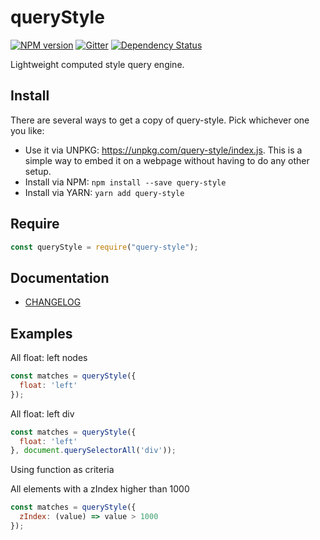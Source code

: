 # queryStyle

[![NPM version][npm-version-image]][npm-url]
[![Gitter][gitter-image]][gitter-url]
[![Dependency Status][dependency-status-image]][dependency-status-url]

Lightweight computed style query engine.

## Install

There are several ways to get a copy of query-style. Pick whichever one you like:

- Use it via UNPKG: https://unpkg.com/query-style/index.js. This is a simple way to embed it on a webpage without having to do any other setup.
- Install via NPM: `npm install --save query-style`
- Install via YARN: `yarn add query-style`

## Require

```js
const queryStyle = require("query-style");
```

## Documentation

- [CHANGELOG](./CHANGELOG.md)

## Examples

All float: left nodes

```js
const matches = queryStyle({
  float: 'left'
});
```

All float: left div

```js
const matches = queryStyle({
  float: 'left'
}, document.querySelectorAll('div'));
```

Using function as criteria

All elements with a zIndex higher than 1000

```js
const matches = queryStyle({
  zIndex: (value) => value > 1000
});
```

[gitter-image]: https://badges.gitter.im/Join%20Chat.svg
[gitter-url]: https://gitter.im/ghoullier/query-style

[dependency-status-image]: http://img.shields.io/gemnasium/ghoullier/query-style.svg?style=flat
[dependency-status-url]: https://gemnasium.com/ghoullier/query-style

[npm-version-image]: http://img.shields.io/npm/v/query-style.svg?style=flat-square
[npm-url]: https://npmjs.org/package/query-style
